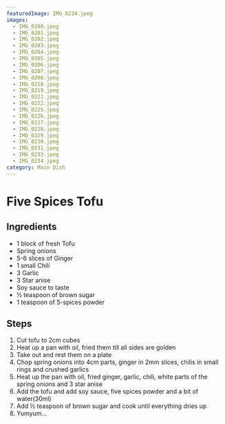 ```yaml
---
featuredImage: IMG_0234.jpeg
images:
  - IMG_0200.jpeg
  - IMG_0201.jpeg
  - IMG_0202.jpeg
  - IMG_0203.jpeg
  - IMG_0204.jpeg
  - IMG_0205.jpeg
  - IMG_0206.jpeg
  - IMG_0207.jpeg
  - IMG_0208.jpeg
  - IMG_0218.jpeg
  - IMG_0219.jpeg
  - IMG_0221.jpeg
  - IMG_0222.jpeg
  - IMG_0225.jpeg
  - IMG_0226.jpeg
  - IMG_0227.jpeg
  - IMG_0228.jpeg
  - IMG_0229.jpeg
  - IMG_0230.jpeg
  - IMG_0231.jpeg
  - IMG_0233.jpeg
  - IMG_0234.jpeg
category: Main Dish
---
```


# Five Spices Tofu

## Ingredients

- 1 block of fresh Tofu
- Spring onions
- 5-6 slices of Ginger
- 1 small Chili
- 3 Garlic
- 3 Star anise
- Soy sauce to taste
- ½ teaspoon of brown sugar
- 1 teaspoon of 5-spices powder

## Steps

1. Cut tofu to 2cm cubes
1. Heat up a pan with oil, fried them till all sides are golden
1. Take out and rest them on a plate
1. Chop spring onions into 4cm parts, ginger in 2mm slices, chilis in small rings and crushed garlics
1. Heat up the pan with oil, fried ginger, garlic, chili, white parts of the spring onions and 3 star anise
1. Add the tofu and add soy sauce, five spices powder and a bit of water(30ml)
1. Add ½ teaspoon of brown sugar and cook until everything dries up
1. Yumyum...
